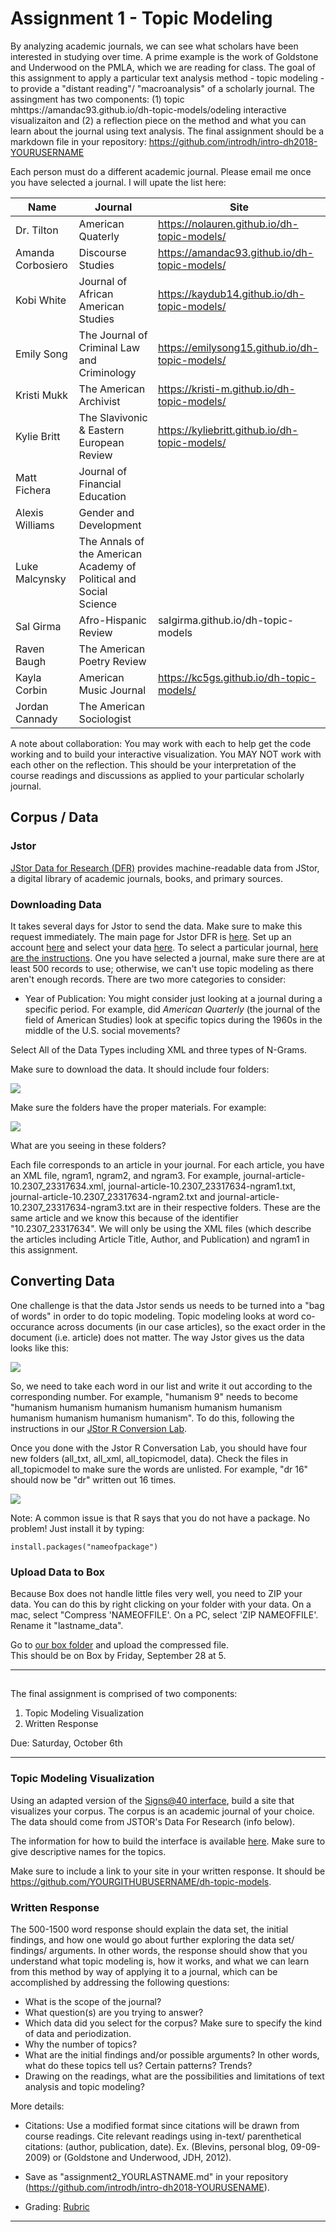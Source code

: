 # Assignment 1 - Topic Modeling 

By analyzing academic journals, we can see what scholars have been interested in studying over time. A prime example is the work of Goldstone and Underwood on the PMLA, which we are reading for class. The goal of this assignment to apply a particular text analysis method - topic modeling - to provide a "distant reading"/ "macroanalysis" of a scholarly journal.  The assingment has two components: (1) topic mhttps://amandac93.github.io/dh-topic-models/odeling interactive visualizaiton and (2) a reflection piece on the method and what you can learn about the journal using text analysis.  The final assignment should be a markdown file in your repository: https://github.com/introdh/intro-dh2018-YOURUSERNAME 

Each person must do a different academic journal. Please email me once you have selected a journal. I will upate the list here: 

| Name | Journal | Site | 
|-------|--------| ---------| 
| Dr. Tilton | American Quaterly | https://nolauren.github.io/dh-topic-models/ |
| Amanda Corbosiero | Discourse Studies | https://amandac93.github.io/dh-topic-models/ |
| Kobi White | Journal of African American Studies| https://kaydub14.github.io/dh-topic-models/ | 
| Emily Song |  The Journal of Criminal Law and Criminology| https://emilysong15.github.io/dh-topic-models/  |
| Kristi Mukk | The American Archivist | https://kristi-m.github.io/dh-topic-models/| 
| Kylie Britt | The Slavivonic & Eastern European Review | https://kyliebritt.github.io/dh-topic-models/ |
| Matt Fichera |  Journal of Financial Education |  |
| Alexis Williams | Gender and Development | |
| Luke Malcynsky | The Annals of the American Academy of Political and Social Science |  |
| Sal Girma | Afro-Hispanic Review | salgirma.github.io/dh-topic-models |
| Raven Baugh | The American Poetry Review|  |
| Kayla Corbin | American Music Journal | https://kc5gs.github.io/dh-topic-models/ |
| Jordan Cannady | The American Sociologist |  |




A note about collaboration:   You may work with each to help get the code working and to build your interactive visualization. You MAY NOT work with each other on the reflection. This should be your interpretation of the course readings and discussions as applied to your particular scholarly journal. 

## Corpus / Data

### Jstor
[JStor Data for Research (DFR)](http://about.jstor.org/service/data-for-research) provides machine-readable data from JStor, 
a digital library of academic journals, books, and primary sources.


### Downloading Data

It takes several days for Jstor to send the data. Make sure to make this request immediately. 
The main page for Jstor DFR is [here](http://dfr.jstor.org).  Set up an account [here](https://www.jstor.org/register?redirectUri=/dfr/results) and select your data [here](https://www.jstor.org/dfr/results).  To select a particular journal, [here are the instructions](https://www.jstor.org/dfr/about/creating-datasets?loggedin=true&facet_journal=am91cm5hbA%3D%3D&ed=&searchType=facetSearch&Query=american+quarterly&page=1&sd=). 
One you have selected a journal, make sure there are at least 500 records to use; otherwise, 
we can't use topic modeling as there aren't enough records. There are two more categories to consider:
 
- Year of Publication: You might consider just looking at a journal during a specific period. For example, did *American Quarterly* (the journal of  the field of American Studies) look at specific topics during the 1960s in the middle of the U.S. social movements?


Select All of the Data Types including XML and three types of N-Grams. 

Make sure to download the data. It should include four folders:

![](https://github.com/nolauren/2018introdh/blob/master/img/Screen%20Shot%202018-09-25%20at%208.38.29%20AM.png)

Make sure the folders have the proper materials. For example:

![](https://github.com/nolauren/2018introdh/blob/master/img/Screen%20Shot%202018-09-25%20at%208.38.41%20AM.png)

What are you seeing in these folders?

Each file corresponds to an article in your journal.  For each article, you have an XML file, ngram1, ngram2, and ngram3. For example, journal-article-10.2307_23317634.xml, journal-article-10.2307_23317634-ngram1.txt, journal-article-10.2307_23317634-ngram2.txt and journal-article-10.2307_23317634-ngram3.txt are in their respective folders. These are the same article and we know this because of the identifier "10.2307_23317634".  We will only be using the XML files (which describe the articles including Article Title, Author, and Publication) and ngram1 in this assignment. 

## Converting Data

One challenge is that the data Jstor sends us needs to be turned into a "bag of words" in order to do topic modeling. Topic modeling looks at word co-occurance across documents (in our case articles), so the exact order in the document (i.e. article) does not matter.  The way Jstor gives us the data looks like this:

![](https://github.com/nolauren/2018introdh/blob/master/img/Screen%20Shot%202018-09-25%20at%208.39.03%20AM.png)


So, we need to take each word in our list and write it out according to the corresponding number. For example, "humanism 9" needs to become "humanism humanism humanism humanism humanism humanism humanism humanism humanism humanism". To do this, following the instructions in our [JStor R Conversion Lab](https://github.com/nolauren/2018introdh/blob/master/lab04_jstorconversion.R). 

Once you done with the Jstor R Conversation Lab, you should have four new folders (all_txt, all_xml, all_topicmodel, data). Check the files in all_topicmodel to make sure the words are unlisted. For example, "dr 16" should now be  "dr" written out 16 times. 

![](https://github.com/nolauren/2018introdh/blob/master/img/Screen%20Shot%202018-09-25%20at%208.48.27%20AM.png)


Note: A common issue is that R says that you do not have a package. No problem! Just install it by typing:
```{r}
install.packages("nameofpackage")
```


### Upload Data to Box
Because Box does not handle little files very well, you need to ZIP your data. You can do this by right clicking on your folder with your data.  On a mac, select "Compress 'NAMEOFFILE'.  On a PC, select 'ZIP NAMEOFFILE'. Rename it "lastname_data". 

Go to [our box folder](https://richmond.box.com/s/av74idfgrnlwzldd5oop0yi5c0ulalfo) and upload the compressed file.  
This should be on Box by Friday, September 28 at 5. 

----------
## 

The final assignment is comprised of two components:

1. Topic Modeling Visualization
2. Written Response 

Due: Saturday, October 6th

------------------

### Topic Modeling Visualization

Using an adapted version of the [Signs@40 interface](http://signsat40.signsjournal.org/topic-model/), build a site that visualizes your corpus. 
The corpus is an academic journal of your choice. The data should come from JSTOR's Data For Research (info below). 

The information for how to build the interface is available [here](https://github.com/statsmaths/dh-topic-models). Make sure to give descriptive names for the topics. 

Make sure to include a link to your site in your written response. It should be https://github.com/YOURGITHUBUSERNAME/dh-topic-models.


### Written Response

The 500-1500 word response should explain the data set, the initial findings, 
and how one would go about further exploring the data set/ findings/ arguments. 
In other words, the response should show that you understand what topic modeling is, 
how it works, and what we can learn from this method by way of applying it to a journal, which can 
be accomplished by addressing the following questions:

- What is the scope of the journal?
- What question(s) are you trying to answer?
- Which data did you select for the corpus? Make sure to specify the kind of data and periodization. 
- Why the number of topics? 
- What are the initial findings and/or possible arguments? In other words, what do these topics tell us? Certain patterns? Trends?
- Drawing on the readings, what are the possibilities and limitations of text analysis and topic modeling?


More details:

- Citations: Use a modified format since citations will be drawn from course readings. Cite relevant readings using in-text/ parenthetical citations: (author, publication, date). Ex. (Blevins, personal blog, 09-09-2009) or (Goldstone and Underwood, JDH, 2012). 

- Save as "assignment2_YOURLASTNAME.md" in your repository (https://github.com/introdh/intro-dh2018-YOURUSENAME). 

- Grading: [Rubric](https://github.com/nolauren/2018introdh/blob/master/assignment1_rubric.pdf)

------------------------------------------------------------------------------------------------



  






